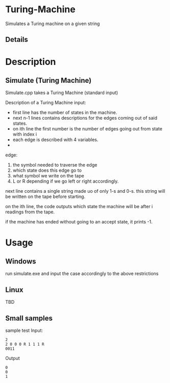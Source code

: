 # Turing-Machine
Simulates a Turing machine on a given string

## Details

# Description
## Simulate (Turing Machine)
Simulate.cpp takes a Turing Machine (standard input)

Description of a Turing Machine input:
- first line has the number of states in the machine.
- next n-1 lines contains descriptions for the edges coming out of said states.
- on ith line the first number is the number of edges going out from state with index i
- each edge is described with 4 variables.
- 
edge:
1. the symbol needed to traverse the edge
2. which state does this edge go to
3. what symbol we write on the tape
4. L or R depending if we go left or right accordingly.

next line contains a single string made uo of only 1-s and 0-s. this string will be written on the tape before starting.

on the ith line, the code outputs which state the machine will be after i readings from the tape.

if the machine has ended without going to an accept state, it prints -1.

# Usage

## Windows
run simulate.exe and input the case accordingly to the above restrictions

## Linux
TBD

## Small samples
sample test
Input:
```
2
2 0 0 0 R 1 1 1 R
0011
```
Output
```
0
0
1
```
